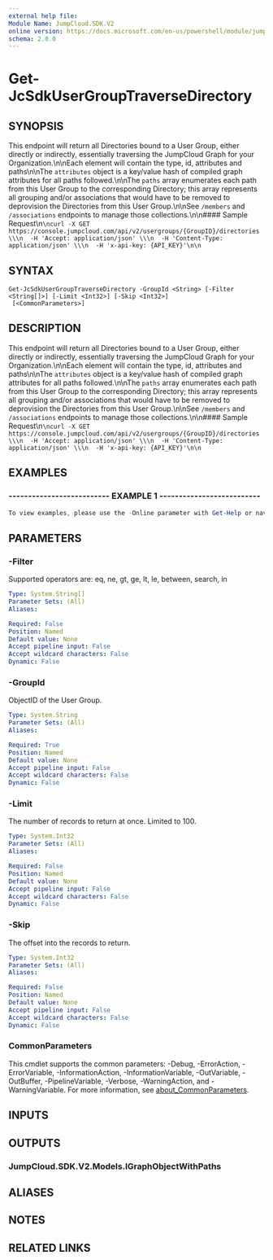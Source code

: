 ```yaml
---
external help file:
Module Name: JumpCloud.SDK.V2
online version: https://docs.microsoft.com/en-us/powershell/module/jumpcloud.sdk.v2/get-jcsdkusergrouptraversedirectory
schema: 2.0.0
---
```


# Get-JcSdkUserGroupTraverseDirectory

## SYNOPSIS
This endpoint will return all Directories bound to a User Group, either directly or indirectly, essentially traversing the JumpCloud Graph for your Organization.\n\nEach element will contain the type, id, attributes and paths\n\nThe `attributes` object is a key/value hash of compiled graph attributes for all paths followed.\n\nThe `paths` array enumerates each path from this User Group to the corresponding Directory; this array represents all grouping and/or associations that would have to be removed to deprovision the Directories from this User Group.\n\nSee `/members` and `/associations` endpoints to manage those collections.\n\n#### Sample Request\n```\ncurl -X GET https://console.jumpcloud.com/api/v2/usergroups/{GroupID}/directories \\\n  -H 'Accept: application/json' \\\n  -H 'Content-Type: application/json' \\\n  -H 'x-api-key: {API_KEY}'\n\n```

## SYNTAX

```
Get-JcSdkUserGroupTraverseDirectory -GroupId <String> [-Filter <String[]>] [-Limit <Int32>] [-Skip <Int32>]
 [<CommonParameters>]
```

## DESCRIPTION
This endpoint will return all Directories bound to a User Group, either directly or indirectly, essentially traversing the JumpCloud Graph for your Organization.\n\nEach element will contain the type, id, attributes and paths\n\nThe `attributes` object is a key/value hash of compiled graph attributes for all paths followed.\n\nThe `paths` array enumerates each path from this User Group to the corresponding Directory; this array represents all grouping and/or associations that would have to be removed to deprovision the Directories from this User Group.\n\nSee `/members` and `/associations` endpoints to manage those collections.\n\n#### Sample Request\n```\ncurl -X GET https://console.jumpcloud.com/api/v2/usergroups/{GroupID}/directories \\\n  -H 'Accept: application/json' \\\n  -H 'Content-Type: application/json' \\\n  -H 'x-api-key: {API_KEY}'\n\n```

## EXAMPLES

### -------------------------- EXAMPLE 1 --------------------------
```powershell
To view examples, please use the -Online parameter with Get-Help or navigate to: https://docs.microsoft.com/en-us/powershell/module/jumpcloud.sdk.v2/get-jcsdkusergrouptraversedirectory
```



## PARAMETERS

### -Filter
Supported operators are: eq, ne, gt, ge, lt, le, between, search, in

```yaml
Type: System.String[]
Parameter Sets: (All)
Aliases:

Required: False
Position: Named
Default value: None
Accept pipeline input: False
Accept wildcard characters: False
Dynamic: False
```

### -GroupId
ObjectID of the User Group.

```yaml
Type: System.String
Parameter Sets: (All)
Aliases:

Required: True
Position: Named
Default value: None
Accept pipeline input: False
Accept wildcard characters: False
Dynamic: False
```

### -Limit
The number of records to return at once.
Limited to 100.

```yaml
Type: System.Int32
Parameter Sets: (All)
Aliases:

Required: False
Position: Named
Default value: None
Accept pipeline input: False
Accept wildcard characters: False
Dynamic: False
```

### -Skip
The offset into the records to return.

```yaml
Type: System.Int32
Parameter Sets: (All)
Aliases:

Required: False
Position: Named
Default value: None
Accept pipeline input: False
Accept wildcard characters: False
Dynamic: False
```

### CommonParameters
This cmdlet supports the common parameters: -Debug, -ErrorAction, -ErrorVariable, -InformationAction, -InformationVariable, -OutVariable, -OutBuffer, -PipelineVariable, -Verbose, -WarningAction, and -WarningVariable. For more information, see [about_CommonParameters](http://go.microsoft.com/fwlink/?LinkID=113216).

## INPUTS

## OUTPUTS

### JumpCloud.SDK.V2.Models.IGraphObjectWithPaths

## ALIASES

## NOTES

## RELATED LINKS

